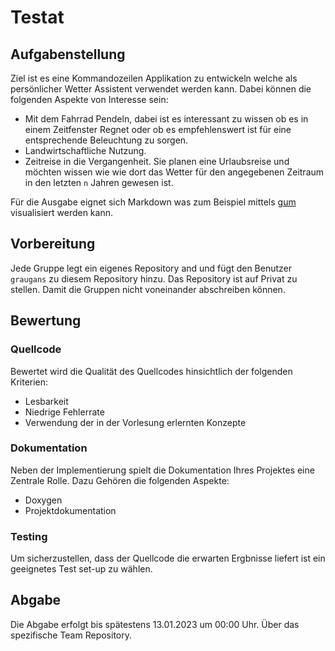 # Testat

## Aufgabenstellung

Ziel ist es eine Kommandozeilen Applikation zu entwickeln welche als persönlicher Wetter Assistent verwendet werden kann. Dabei können die folgenden Aspekte von Interesse sein:

- Mit dem Fahrrad Pendeln, dabei ist es interessant zu wissen ob es in einem Zeitfenster Regnet oder ob es empfehlenswert ist für eine entsprechende Beleuchtung zu sorgen.
- Landwirtschaftliche Nutzung.
- Zeitreise in die Vergangenheit. Sie planen eine Urlaubsreise und möchten wissen wie wie dort das Wetter für den angegebenen Zeitraum in den letzten `n` Jahren gewesen ist.

Für die Ausgabe eignet sich Markdown was zum Beispiel mittels [gum](https://github.com/charmbracelet/gum) visualisiert werden kann.

## Vorbereitung

Jede Gruppe legt ein eigenes Repository and und fügt den Benutzer `graugans` zu diesem Repository hinzu. Das Repository ist auf Privat zu stellen. Damit die Gruppen nicht voneinander abschreiben können.

## Bewertung

### Quellcode

Bewertet wird die Qualität des Quellcodes hinsichtlich der folgenden Kriterien:

- Lesbarkeit
- Niedrige Fehlerrate
- Verwendung der in der Vorlesung erlernten Konzepte

### Dokumentation

Neben der Implementierung spielt die Dokumentation Ihres Projektes eine Zentrale Rolle. Dazu Gehören die folgenden Aspekte:

- Doxygen
- Projektdokumentation

### Testing

Um sicherzustellen, dass der Quellcode die erwarten Ergbnisse liefert ist ein geeignetes Test set-up zu wählen.

## Abgabe

Die Abgabe erfolgt bis spätestens 13.01.2023 um 00:00 Uhr. Über das spezifische Team Repository.